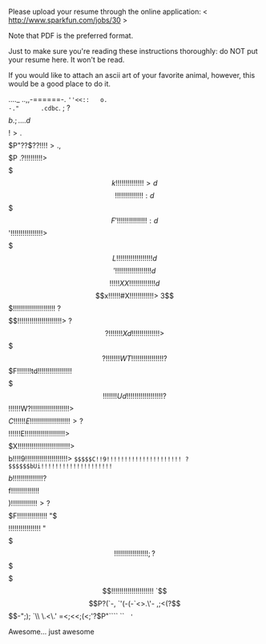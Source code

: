 Please upload your resume through the online application:
< http://www.sparkfun.com/jobs/30 >

Note that PDF is the preferred format.

Just to make sure you're reading these instructions thoroughly: do NOT put your
resume here. It won't be read.

If you would like to attach an ascii art of your favorite animal, however,
this would be a good place to do it.


...._ ..,,-======-.
  `''<<::   o.      `\
       `-."      .cdbc`.
          ;      ?$$$$$b.
          ;...  .d$$$$$$!>
        .$$$$$$P"??$$??!!!!>.
       ,$$$$$$P   .?!!!!!!!!!>
       $$$$$$$k  !!!!!!!!!!!!!!>
      d$$$$$$$$   !!!!!!!!!!!!!!:
     d$$$$$$$$$F '!!!!!!!!!!!!!!!:
    d$$$$$$$$$$  '!!!!!!!!!!!!!!!!>
    $$$$$$$$$$$L !!!!!!!!!!!!!!!!!!
   d$$$$$$$$$$$$ '!!!!!!!!!!!!!!!!!!
   d$$$$$$$$$$$$ !!!!!XX!!!!!!!!!!!!!
   d$$$$$$$$$$$$x!!!!!!#X!!!!!!!!!!!!>
   3$$$$$$$$$$$$!!!!!!!!$!!!!!!!!!!!!!
   ?$$$$$$$$$$$!!!!!!!!!$!!!!!!!!!!!!!>
   ?$$$$$$$$$$?!!!!!!!Xd!!!!!!!!!!!!!!>
    $$$$$$$$$?!!!!!!!WT!!!!!!!!!!!!!!!!
    ?$$$$$$$F!!!!!!!td!!!!!!!!!!!!!!!!!
     $$$$$$$!!!!!!!Ud!!!!!!!!!!!!!!!!!!
     ?$$$$$$!!!!!!W?!!!!!!!!!!!!!!!!!!!>
      $$$$$C!!!!!!E!!!!!!!!!!!!!!!!!!!!>
      ?$$$$$!!!!!!E!!!!!!!!!!!!!!!!!!!!>
       $$$$$X!!!!!!!!!!!!!!!!!!!!!!!!!!>
        $$$$b!!!!9!!!!!!!!!!!!!!!!!!!!!>
        `$$$$$C!!9!!!!!!!!!!!!!!!!!!!!!
         ?$$$$$$bUi!!!!!!!!!!!!!!!!!!!!
         `$$$$$$$$$$$$$b!!!!!!!!!!!!!!!
          ?$$$$$$$$$$$$$f!!!!!!!!!!!!!!
           $$$$$$$$$$$$$)!!!!!!!!!!!!!>
            ?$$$$$$$$$$F!!!!!!!!!!!!!!!
             "$$$$$$$$$!!!!!!!!!!!!!!!!
               "$$$$$$$!!!!!!!!!!!!!!!!!;
                ?$$$$$%!!!!!!!!!!!!!!!!!!;
                 $$$$$!!!!!!!!!!!!!!!!!!!!!
                 `$$$$P?(`-,      `'(-(-`<>.\'-
              ,;<(?$$$$-";);         `\\ \.<\.'
         =<;<<;(<;'?$P"````            `` ` '`

Awesome... just awesome